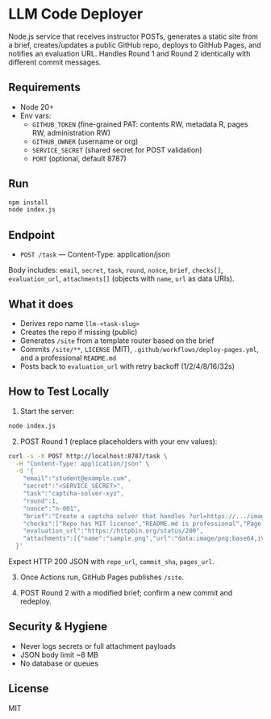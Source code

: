 # LLM Code Deployer

Node.js service that receives instructor POSTs, generates a static site from a brief, creates/updates a public GitHub repo, deploys to GitHub Pages, and notifies an evaluation URL. Handles Round 1 and Round 2 identically with different commit messages.

## Requirements

- Node 20+
- Env vars:
  - `GITHUB_TOKEN` (fine-grained PAT: contents RW, metadata R, pages RW, administration RW)
  - `GITHUB_OWNER` (username or org)
  - `SERVICE_SECRET` (shared secret for POST validation)
  - `PORT` (optional, default 8787)

## Run

```bash
npm install
node index.js
```

## Endpoint

- `POST /task` — Content-Type: application/json

Body includes: `email`, `secret`, `task`, `round`, `nonce`, `brief`, `checks[]`, `evaluation_url`, `attachments[]` (objects with `name`, `url` as data URIs).

## What it does

- Derives repo name `llm-<task-slug>`
- Creates the repo if missing (public)
- Generates `/site` from a template router based on the brief
- Commits `/site/**`, `LICENSE` (MIT), `.github/workflows/deploy-pages.yml`, and a professional `README.md`
- Posts back to `evaluation_url` with retry backoff (1/2/4/8/16/32s)

## How to Test Locally

1) Start the server:

```bash
node index.js
```

2) POST Round 1 (replace placeholders with your env values):

```bash
curl -s -X POST http://localhost:8787/task \
  -H "Content-Type: application/json" \
  -d '{
    "email":"student@example.com",
    "secret":"<SERVICE_SECRET>",
    "task":"captcha-solver-xyz",
    "round":1,
    "nonce":"n-001",
    "brief":"Create a captcha solver that handles ?url=https://.../image.png. Default to attached sample.",
    "checks":["Repo has MIT license","README.md is professional","Page displays captcha URL passed at ?url=...","Page displays solved captcha text within 15 seconds"],
    "evaluation_url":"https://httpbin.org/status/200",
    "attachments":[{"name":"sample.png","url":"data:image/png;base64,iVBORw0..."}]
  }'
```

Expect HTTP 200 JSON with `repo_url`, `commit_sha`, `pages_url`.

3) Once Actions run, GitHub Pages publishes `/site`.

4) POST Round 2 with a modified brief; confirm a new commit and redeploy.

## Security & Hygiene

- Never logs secrets or full attachment payloads
- JSON body limit ~8 MB
- No database or queues

## License

MIT


